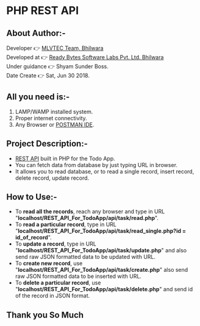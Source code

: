 # PHP REST API 

## About Author:-  

Developer :point_right: [MLVTEC Team, Bhilwara](http://www.mlvti.ac.in/)  
Developed at :point_right: [Ready Bytes Software Labs Pvt. Ltd. Bhilwara](https://readybytes.in/company)  
Under guidance :point_right: Shyam Sunder Boss.  
Date Create :point_right: Sat, Jun 30 2018.  

## All you need is:-  

1. LAMP/WAMP installed system.  
2. Proper internet connectivity.  
3. Any Browser or [POSTMAN IDE](https://www.getpostman.com/).  

## Project Description:-  

* [REST API](http://www.restapitutorial.com/lessons/whatisrest.html) built in PHP for the Todo App.   
* You can fetch data from database by just typing URL in browser.  
* It allows you to read database, or to read a single record, insert record, delete record, update record.  

## How to Use:-  

* To **read all the records**, reach any browser and type in URL "**localhost/REST_API_For_TodoApp/api/task/read.php**".  
* To **read a particular record**, type in URL "**localhost/REST_API_For_TodoApp/api/task/read_single.php?id = id_of_record**".  
* To **update a record**, type in URL "**localhost/REST_API_For_TodoApp/api/task/update.php**" and also send raw JSON formatted data to be updated with URL.  
* To **create new record**, use "**localhost/REST_API_For_TodoApp/api/task/create.php**" also send raw JSON formatted data to be inserted with URL.  
* To **delete a particular record**, use "**localhost/REST_API_For_TodoApp/api/task/delete.php**" and send id of the record in JSON format.

Thank you So Much
---
